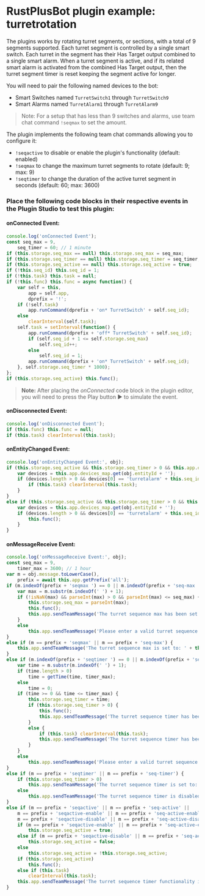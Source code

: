 # **RustPlusBot** plugin example: turretrotation

The plugins works by rotating turret segments, or sections, with a total of 9 segments supported. Each turret segment is controlled by a single smart switch. Each turret in the segment has their Has Target output combined to a single smart alarm. When a turret segment is active, and if its related smart alarm is activated from the combined Has Target output, then the turret segment timer is reset keeping the segment active for longer.

You will need to pair the following named devices to the bot:

- Smart Switches named `TurretSwitch1` through `TurretSwitch9`
- Smart Alarms named `TurretAlarm1` through  `TurretAlarm9`

> Note: For a setup that has less than 9 switches and alarms, use team chat command `!seqmax` to set the amount.

The plugin implements the following team chat commands allowing you to configure it:

- `!seqactive` to disable or enable the plugin's functionality (default: enabled)
- `!seqmax` to change the maximum turret segments to rotate (default: 9; max: 9)
- `!seqtimer` to change the duration of the active turret segment in seconds (default: 60; max: 3600)

### Place the following code blocks in their respective events in the Plugin Studio to test this plugin:

#### onConnected Event:

```js
console.log('onConnected Event');
const seq_max = 9,
    seq_timer = 60; // 1 minute
if (this.storage.seq_max == null) this.storage.seq_max = seq_max;
if (this.storage.seq_timer == null) this.storage.seq_timer = seq_timer;
if (this.storage.seq_active == null) this.storage.seq_active = true;
if (!this.seq_id) this.seq_id = 1;
if (!this.task) this.task = null;
if (!this.func) this.func = async function() {
    var self = this,
        app = self.app,
        dprefix = '!';
    if (!self.task)
        app.runCommand(dprefix + 'on* TurretSwitch' + self.seq_id);
    else
        clearInterval(self.task);
    self.task = setInterval(function() {
        app.runCommand(dprefix + 'off* TurretSwitch' + self.seq_id);
        if (self.seq_id + 1 <= self.storage.seq_max)
            self.seq_id++;
        else
            self.seq_id = 1;
        app.runCommand(dprefix + 'on* TurretSwitch' + self.seq_id);
    }, self.storage.seq_timer * 1000);
};
if (this.storage.seq_active) this.func();
```

> **Note:** After placing the *onConnected* code block in the plugin editor, you will need to press the Play button :arrow_forward: to simulate the event.

#### onDisconnected Event:

```js
console.log('onDisconnected Event');
if (this.func) this.func = null;
if (this.task) clearInterval(this.task);
```

#### onEntityChanged Event:

```js
console.log('onEntityChanged Event:', obj);
if (this.storage.seq_active && this.storage.seq_timer > 0 && this.app.devices_map.has(obj.entityId + '') && obj.payload && obj.payload.value) {
    var devices = this.app.devices_map.get(obj.entityId + '');
    if (devices.length > 0 && devices[0] == 'turretalarm' + this.seq_id) {
        if (this.task) clearInterval(this.task);
    }
}
else if (this.storage.seq_active && this.storage.seq_timer > 0 && this.app.devices_map.has(obj.entityId + '') && obj.payload && !obj.payload.value) {
    var devices = this.app.devices_map.get(obj.entityId + '');
    if (devices.length > 0 && devices[0] == 'turretalarm' + this.seq_id) {
        this.func();
    }
}
```

#### onMessageReceive Event:

```js
console.log('onMessageReceive Event:', obj);
const seq_max = 9,
    timer_max = 3600; // 1 hour
var m = obj.message.toLowerCase(),
    prefix = await this.app.getPrefix('all');
if (m.indexOf(prefix + 'seqmax ') == 0 || m.indexOf(prefix + 'seq-max ') == 0) {
    var max = m.substr(m.indexOf(' ') + 1);
    if (!isNaN(max) && parseInt(max) > 0 && parseInt(max) <= seq_max) {
        this.storage.seq_max = parseInt(max);
        this.func();
        this.app.sendTeamMessage('The turret sequence max has been set to: ' + this.storage.seq_max);
    }
    else
        this.app.sendTeamMessage('Please enter a valid turret sequence max amount (1-9)');
}
else if (m == prefix + 'seqmax' || m == prefix + 'seq-max') {
    this.app.sendTeamMessage('The turret sequence max is set to: ' + this.storage.seq_max);
}
else if (m.indexOf(prefix + 'seqtimer ') == 0 || m.indexOf(prefix + 'seq-timer ') == 0) {
    var time = m.substr(m.indexOf(' ') + 1);
    if (time.length > 0)
        time = getTime(time, timer_max);
    else
        time = 0;
    if (time >= 0 && time <= timer_max) {
        this.storage.seq_timer = time;
        if (this.storage.seq_timer > 0) {
            this.func();
            this.app.sendTeamMessage('The turret sequence timer has been set to: ' + getTimeDisplay(this.storage.seq_timer, false, true));
        }
        else {
            if (this.task) clearInterval(this.task);
            this.app.sendTeamMessage('The turret sequence timer has been disabled');
        }
    }
    else
        this.app.sendTeamMessage('Please enter a valid turret sequence timer in seconds (0-3600) (0 to disable)');
}
else if (m == prefix + 'seqtimer' || m == prefix + 'seq-timer') {
    if (this.storage.seq_timer > 0)
        this.app.sendTeamMessage('The turret sequence timer is set to: ' + getTimeDisplay(this.storage.seq_timer, false, true));
    else
        this.app.sendTeamMessage('The turret sequence timer is disabled');
}
else if (m == prefix + 'seqactive' || m == prefix + 'seq-active' ||
    m == prefix + 'seqactive-enable' || m == prefix + 'seq-active-enable' ||
    m == prefix + 'seqactive-disable' || m == prefix + 'seq-active-disable') {
    if (m == prefix + 'seqactive-enable' || m == prefix + 'seq-active-enable')
        this.storage.seq_active = true;
    else if (m == prefix + 'seqactive-disable' || m == prefix + 'seq-active-disable')
        this.storage.seq_active = false;
    else
        this.storage.seq_active = !this.storage.seq_active;
    if (this.storage.seq_active)
        this.func();
    else if (this.task)
        clearInterval(this.task);
    this.app.sendTeamMessage('The turret sequence timer functionality is ' + ((this.storage.seq_active) ? 'enabled' : 'disabled'));
}
```
